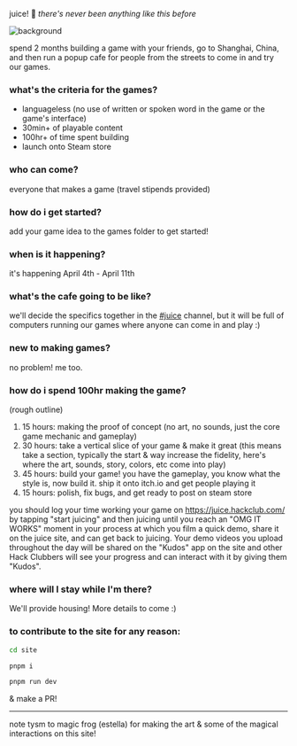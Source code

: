 juice! 🧃
_there's  never been anything like this before_

![background](https://github.com/user-attachments/assets/156b45a9-25bd-4808-9fca-456a66d2cd93)

spend 2 months building a game with your friends, go to Shanghai, China, and then run a popup cafe for people from the streets to come in and try our games. 

### what's the criteria for the games? 
* languageless (no use of written or spoken word in the game or the game's interface)
* 30min+ of playable content
* 100hr+ of time spent building
* launch onto Steam store

### who can come?
everyone that makes a game (travel stipends provided)

### how do i get started?
add your game idea to the games folder to get started! 

### when is it happening? 
it's happening April 4th - April 11th

### what's the cafe going to be like?
we'll decide the specifics together in the [#juice](https://hackclub.slack.com/archives/C088UF12N1Z) channel, but it will be full of computers running our games where anyone can come in and play :)

### new to making games?
no problem! me too.

### how do i spend 100hr making the game? 
(rough outline)
1. 15 hours: making the proof of concept (no art, no sounds, just the core game mechanic and gameplay)
2. 30 hours: take a vertical slice of your game & make it great (this means take a section, typically the start & way increase the fidelity, here's where the art, sounds, story, colors, etc come into play)
3. 45 hours: build your game! you have the gameplay, you know what the style is, now build it. ship it onto itch.io and get people playing it
4. 15 hours: polish, fix bugs, and get ready to post on steam store

you should log your time working your game on https://juice.hackclub.com/ by tapping "start juicing" and then juicing until you reach an "OMG IT WORKS" moment in your process at which you film a quick demo, share it on the juice site, and can get back to juicing. Your demo videos you upload throughout the day will be shared on the "Kudos" app on the site and other Hack Clubbers will see your progress and can interact with it by giving them "Kudos". 

### where will I stay while I'm there?
We'll provide housing! More details to come :)

### to contribute to the site for any reason:
```bash
cd site
```
```bash
pnpm i
```
```bash
pnpm run dev
```
& make a PR!

---

note tysm to magic frog (estella) for making the art & some of the magical interactions on this site! 
